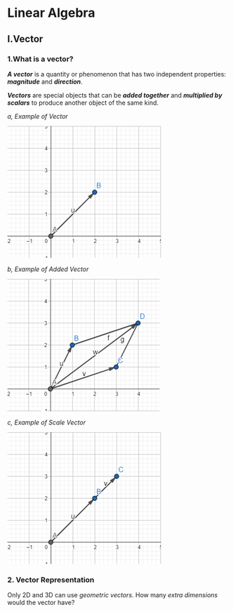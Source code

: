 # Linear Algebra 

## I.Vector

### 1.What is a vector?

***A vector*** is a quantity or phenomenon that has two independent properties: ***magnitude*** and ***direction***. 

***Vectors*** are special objects that can be ***added together*** and ***multiplied by scalars*** to produce another object of the same kind. 

*a, Example of Vector*

![Vector](./img'/vt.png "Example of Vector")

*b, Example of Added Vector*

![Vector](./img'/add.png "Example of Added Vector")

*c, Example of Scale Vector*

![Vector](./img'/scale.png "Example of Scale Vector")



### 2. Vector Representation

Only 2D and 3D can use *geometric vectors*. How many *extra dimensions* would the vector have?

